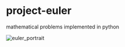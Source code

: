 # project-euler
mathematical problems implemented in python



![euler_portrait](https://github.com/BDR-Pro/project-euler/assets/91114465/0ce7a48d-2af4-4eca-92bb-4bdbc2a4a9bb)
